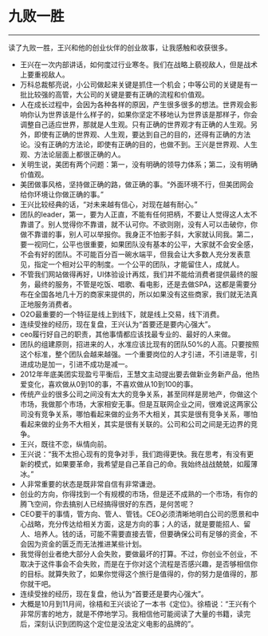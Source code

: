 # 九败一胜



---

读了九败一胜，王兴和他的创业伙伴的创业故事，让我感触和收获很多。 

- 王兴在一次内部讲话，如何度过行业寒冬。我们在战略上藐视敌人，但是战术上要重视敌人。
- 万科总裁郁亮说，小公司做起来关键是抓住一个机会；中等公司的关键是有一批比较强的高管，大公司的关键是要有正确的流程和价值观。
- 人在成长过程中，会因为各种各样的原因，产生很多很多的想法。世界观会影响你认为世界该是什么样子的，如果你坚定不移地认为世界该是那样子，你会调整自己适应世界，那就是人生观。只有正确的世界观才有正确的人生观。另外，即使有正确的世界观、人生观，要达到自己的目的，还得有正确的方法论。没有正确的方法论，即使有正确的目的，也做不到。王兴是世界观、人生观、方法论层面上都很正确的人。
- 关明生说，美团有两个问题：第一，没有明确的领导力体系；第二，没有明确价值观。
- 美团做事风格，坚持做正确的路，做正确的事。“外面环境不行，但美团网会给你环境让你做正确的事。”
- 王兴比较经典的话，“对未来越有信心，对现在越有耐心。”
- 团队的leader，第一，要为人正直，不能有任何把柄，不要让人觉得这人太不靠谱了。别人觉得你不靠谱，就不认可你。不欲则刚，没有人可以击破你，你做不靠谱的事，别人可以举报你。我身正不怕影子斜，大家就认同我。第二，要一视同仁，公平也很重要，如果团队没有基本的公平，大家就不会安全感，不会有好的团队。不可能百分百一碗水端平，但我会让大多数人充分发表意见，指定一个相对公平的制度。一个公平的团队，才能留住人，成就人。
- 不管我们网站做得再好，UI体验设计再炫，我们并不能给消费者提供最终的服务，最终的服务，不管是吃饭、唱歌、看电影，还是去做SPA，这都是需要分布在全国各地几十万的商家来提供的，所以如果没有这些商家，我们就无法真正地服务消费者。
- O2O最重要的一个特征是线上到线下，就是线上交易，线下消费。
- 连续受挫的经历，现在复盘，王兴认为“首要还是要内心强大”。
- ceo履行好自己的职责，其他事情都应该找最专业的、最好的人来做。
- 团队的组建原则，招进来的人，水准应该比现有的团队50%的人高。只要按照这个标准，整个团队会越来越强。一个重要岗位的人才引进，不引进是零，引进成功是加一，引进不成功是减一。
- 2012年年底美团实现盈亏平衡后，王慧文主动提出要去做新业务新产品，他热爱变化，喜欢做从0到10的事，不喜欢做从10到100的事。
- 传统产业的很多公司之间没有太大的竞争关系，甚至同样是房地产，你做这个市场，我做那个市场，大家相安无事。但是互联网企业之间，很难说这两家公司没有竞争关系，哪怕看起来做的业务不大相关，其实是很有竞争关系，哪怕看起来做的业务不大相关，其实是很有关联的。公司和公司之间是无边界的竞争。
- 王兴，既往不恋，纵情向前。
- 王兴说：“我不太担心现有的竞争对手，我们跑得更快。我在思考，有没有更新的模式，如果要革命，我希望是自己革自己的命。我始终战战兢兢，如履薄冰。”
- 人非常重要的状态是既非常自信有非常谦逊。
- 创业的方向，你得找到一个有规模的市场，但是还不成熟的一个市场，有你的腾飞空间，你去搞别人已经搞得很好的东西，是何苦呢？
- CEO要干的事情，管方向、管人、管钱。CEO必须清晰地明白公司的愿景和中心战略，充分传达给相关方面，这是方向的事；人的话，就是要能招人、留人、培养人。钱的话，可能不需要直接去管，但要确保公司有足够的资金，不会因为资金的匮乏而无法推进某些计划。
- 我觉得创业者绝大部分人会失败，要做最坏的打算。不过，你创业不创业，不取决于这件事会不会失败，而是在于你对这个流程是否感兴趣，是否够相信你的目标。就算失败了，如果你觉得这个旅行是值得的，你的努力是值得的，那你就干吧。
- 连续受挫的经历，现在复盘，他认为“首要还是要内心强大”。
- 大概是10月到11月间，徐梧和王兴谈论了一本书《定位》。徐梧说：“王兴有个非常厉害的地方，就是不停地学习。我相信他可能阅读了大量的书籍，读完后，深刻认识到团购这个定位是没法定义电影的品牌的”。





